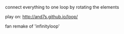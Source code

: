 connect everything to one loop by rotating the elements

play on: http://and7s.github.io/loop/

fan remake of 'infinityloop'
